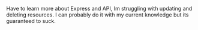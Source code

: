 Have to learn more about Express and API, Im struggling with updating and deleting resources. I can probably do it with my current knowledge but its guaranteed to suck.
